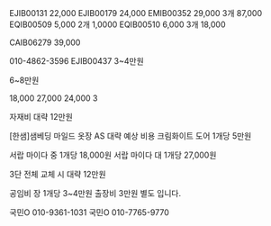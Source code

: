 
EJIB00131  22,000
EJIB00179  24,000
EMIB00352 29,000 3개 87,000
EQIB00509 5,000  2개 1,0000
EQIB00510 6,000  3개 18,000

CAIB06279 39,000


010-4862-3596
EJIB00437 3~4만원

6~8만원

18,000
27,000
24,000 3

자재비 대략 12만원

[한샘]샘베딩 마일드 옷장 AS 대략 예상 비용
크림화이트 도어 1개당 5만원

서랍 마이다 중 1개당 18,000원
서랍 마이다 대 1개당 27,000원

3단 전체 교체 시 대략 12만원

공임비 장 1개당 3~4만원
출장비 3만원 별도 입니다.


국민O 010-9361-1031
국민O 010-7765-9770
